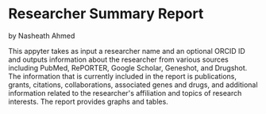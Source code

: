 # Researcher Summary Report

by Nasheath Ahmed

This appyter takes as input a researcher name and an optional ORCID ID and outputs information about the researcher from various sources including PubMed, RePORTER, Google Scholar, Geneshot, and Drugshot. The information that is currently included in the report is publications, grants, citations, collaborations, associated genes and drugs, and additional information related to the researcher's affiliation and topics of research interests. The report provides graphs and tables. 